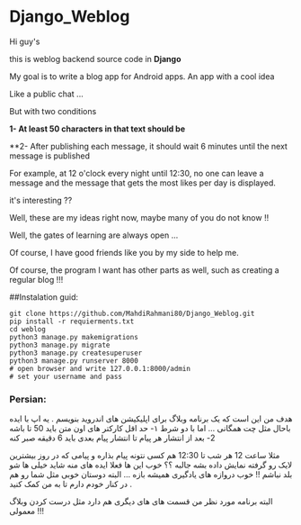 # Django_Weblog 

Hi guy's 

this is weblog backend source code in **Django** 

My goal is to write a blog app for Android apps. An app with a cool idea

Like a public chat ...

But with two conditions

**1- At least 50 characters in that text should be**

**2- After publishing each message, it should wait 6 minutes until the next message is published

For example, at 12 o'clock every night until 12:30, no one can leave a message and the message that gets the most likes per day is displayed.

it's interesting ??

Well, these are my ideas right now, maybe many of you do not know !!

Well, the gates of learning are always open ...

Of course, I have good friends like you by my side to help me.
 
Of course, the program I want has other parts as well, such as creating a regular blog !!!

##Instalation guid:
```
git clone https://github.com/MahdiRahmani80/Django_Weblog.git
pip install -r requierments.txt
cd weblog 
python3 manage.py makemigrations
python3 manage.py migrate
python3 manage.py createsuperuser
python3 manage.py runserver 8000
# open browser and write 127.0.0.1:8000/admin
# set your username and pass
```



### Persian: 
هدف من این است که یک برنامه وبلاگ برای اپلیکیشن های اندروید بنویسم . یه اپ با ایده باحال 
مثل چت همگانی ...
اما با دو شرط 
۱- حد اقل کارکتر های اون متن باید 50 تا باشه 
2- بعد از انتشار هر پیام تا انتشار پیام بعدی باید 6 دقیقه صبر کنه 

مثلا ساعت 12 هر شب تا 12:30 هم کسی نتونه پیام بذاره و پیامی که در روز بیشترین لایک رو گرفته نمایش داده بشه
جالبه ؟؟
خوب این ها فعلا ایده های منه شاید خیلی ها شو بلد نباشم !!
خوب دروازه های یادگیری همیشه بازه ...
البته دوستان خوبی مثل شما رو هم در کنار خودم دارم تا به من کمک کنید .
 
البته برنامه مورد نظر من قسمت های های دیگری هم دارد مثل درست کردن وبلاگ معمولی !!!

